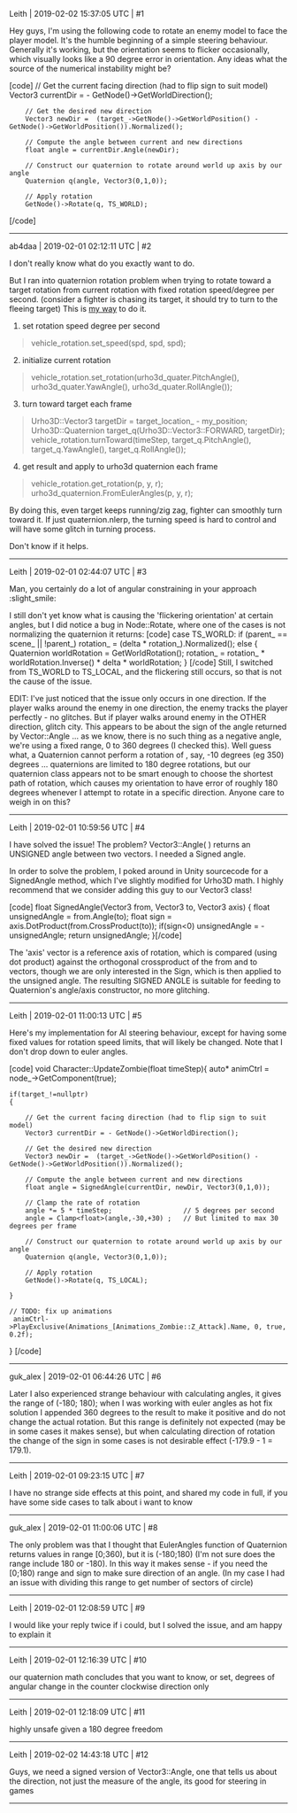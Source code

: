 Leith | 2019-02-02 15:37:05 UTC | #1


Hey guys, I'm using the following code to rotate an enemy model to face the player model.
It's the humble beginning of a simple steering behaviour.
Generally it's working, but the orientation seems to flicker occasionally, which visually looks like a 90 degree error in orientation. Any ideas what the source of the numerical instability might be?

[code]
        // Get the current facing direction (had to flip sign to suit model)
        Vector3 currentDir = - GetNode()->GetWorldDirection();

        // Get the desired new direction
        Vector3 newDir =  (target_->GetNode()->GetWorldPosition() - GetNode()->GetWorldPosition()).Normalized();

        // Compute the angle between current and new directions
        float angle = currentDir.Angle(newDir);

        // Construct our quaternion to rotate around world up axis by our angle
        Quaternion q(angle, Vector3(0,1,0));

        // Apply rotation
        GetNode()->Rotate(q, TS_WORLD);
[/code]

-------------------------

ab4daa | 2019-02-01 02:12:11 UTC | #2

I don't really know what do you exactly want to do.

But I ran into quaternion rotation problem when trying to rotate toward a target rotation from current rotation with fixed rotation speed/degree per second.
(consider a fighter is chasing its target, it should try to turn to the fleeing target)
This is [my way](https://github.com/ab4daa/vehicle_rotation) to do it.

1. set rotation speed degree per second

> vehicle_rotation.set_speed(spd, spd, spd);

2. initialize current rotation
  >vehicle_rotation.set_rotation(urho3d_quater.PitchAngle(), urho3d_quater.YawAngle(), urho3d_quater.RollAngle());
3. turn toward target each frame
  >Urho3D::Vector3 targetDir = target_location_ - my_position;
  >Urho3D::Quaternion target_q(Urho3D::Vector3::FORWARD, targetDir);
  >vehicle_rotation.turnToward(timeStep, target_q.PitchAngle(), target_q.YawAngle(), target_q.RollAngle());
4. get result and apply to urho3d quaternion each frame
>vehicle_rotation.get_rotation(p, y, r);
>urho3d_quaternion.FromEulerAngles(p, y, r);

By doing this, even target keeps running/zig zag, fighter can smoothly turn toward it.
If just quaternion.nlerp, the turning speed is hard to control and will have some glitch in turning process.

Don't know if it helps.

-------------------------

Leith | 2019-02-01 02:44:07 UTC | #3

Man, you certainly do a lot of angular constraining in your approach :slight_smile:

I still don't yet know what is causing the 'flickering orientation' at certain angles, but I did notice a bug in Node::Rotate, where one of the cases is not normalizing the quaternion it returns:
[code]
    case TS_WORLD:
        if (parent_ == scene_ || !parent_)
            rotation_ = (delta * rotation_).Normalized();
        else
        {
            Quaternion worldRotation = GetWorldRotation();
            rotation_ = rotation_ * worldRotation.Inverse() * delta * worldRotation;
        }
[/code] 
Still, I switched from TS_WORLD to TS_LOCAL, and the flickering still occurs, so that is not the cause of the issue.

EDIT:
I've just noticed that the issue only occurs in one direction.
If the player walks around the enemy in one direction, the enemy tracks the player perfectly - no glitches. But if player walks around enemy in the OTHER direction, glitch city.
This appears to be about the sign of the angle returned by Vector::Angle ... as we know, there is no such thing as a negative angle, we're using a fixed range, 0 to 360 degrees (I checked this). Well guess what, a Quaternion cannot perform a rotation of , say, -10 degrees (eg 350) degrees ... quaternions are limited to 180 degree rotations, but our quaternion class appears not to be smart enough to choose the shortest path of rotation, which causes my orientation to have error of roughly 180 degrees whenever I attempt to rotate in a specific direction. Anyone care to weigh in on this?

-------------------------

Leith | 2019-02-01 10:59:56 UTC | #4

I have solved the issue! The problem? Vector3::Angle( ) returns an UNSIGNED angle between two vectors. I needed a Signed angle.

In order to solve the problem, I poked around in Unity sourcecode for a SignedAngle method, which I've slightly modified for Urho3D math.
I highly recommend that we consider adding this guy to our Vector3 class!

[code]
  float SignedAngle(Vector3 from, Vector3 to, Vector3 axis)
        {
            float unsignedAngle = from.Angle(to);
            float sign = axis.DotProduct(from.CrossProduct(to));
            if(sign<0)
                unsignedAngle = -unsignedAngle;
            return unsignedAngle;
}[/code]

The 'axis' vector is a reference axis of rotation, which is compared (using dot product) against the orthogonal crossproduct of the from and to vectors, though we are only interested in the Sign, which is then applied to the unsigned angle. 
The resulting SIGNED ANGLE is suitable for feeding to Quaternion's angle/axis constructor, no more glitching.

-------------------------

Leith | 2019-02-01 11:00:13 UTC | #5

Here's my implementation for AI steering behaviour, except for having some fixed values for rotation speed limits, that will likely be changed.
Note that I don't drop down to euler angles.

[code]
void Character::UpdateZombie(float timeStep){
    auto* animCtrl = node_->GetComponent<AnimationController>(true);

    if(target_!=nullptr)
    {

        // Get the current facing direction (had to flip sign to suit model)
        Vector3 currentDir = - GetNode()->GetWorldDirection();

        // Get the desired new direction
        Vector3 newDir =  (target_->GetNode()->GetWorldPosition() - GetNode()->GetWorldPosition()).Normalized();

        // Compute the angle between current and new directions
        float angle = SignedAngle(currentDir, newDir, Vector3(0,1,0));

        // Clamp the rate of rotation
        angle *= 5 * timeStep;                  // 5 degrees per second
        angle = Clamp<float>(angle,-30,+30) ;   // But limited to max 30 degrees per frame

        // Construct our quaternion to rotate around world up axis by our angle
        Quaternion q(angle, Vector3(0,1,0));

        // Apply rotation
        GetNode()->Rotate(q, TS_LOCAL);

    }

    // TODO: fix up animations
     animCtrl->PlayExclusive(Animations_[Animations_Zombie::Z_Attack].Name, 0, true, 0.2f);

}
[/code]

-------------------------

guk_alex | 2019-02-01 06:44:26 UTC | #6

Later I also experienced strange behaviour with calculating angles, it gives the range of (-180; 180); when I was working with euler angles as hot fix solution I appended 360 degrees to the result to make it positive and do not change the actual rotation. But this range is definitely not expected (may be in some cases it makes sense), but when calculating direction of rotation the change of the sign in some cases is not desirable effect (-179.9 - 1 = 179.1).

-------------------------

Leith | 2019-02-01 09:23:15 UTC | #7

I have no strange side effects at this point, and shared my code in full, if you have some side cases to talk about i want to know

-------------------------

guk_alex | 2019-02-01 11:00:06 UTC | #8

The only problem was that I thought that EulerAngles function of Quaternion returns values in range [0;360), but it is (-180;180) (I'm not sure does the range include 180 or -180). In this way it makes sense - if you need the [0;180) range and sign to make sure direction of an angle. (In my case I had an issue with dividing this range to get number of sectors of circle)

-------------------------

Leith | 2019-02-01 12:08:59 UTC | #9

I would like your reply twice if i could, but I solved the issue, and am happy to explain it

-------------------------

Leith | 2019-02-01 12:16:39 UTC | #10

our quaternion math concludes that you want to know, or set, degrees of angular change in the counter clockwise direction only

-------------------------

Leith | 2019-02-01 12:18:09 UTC | #11

highly unsafe given a 180 degree freedom

-------------------------

Leith | 2019-02-02 14:43:18 UTC | #12

Guys, we need a signed version of Vector3::Angle, one that tells us about the direction, not just the measure of the angle, its good for steering in games

-------------------------

